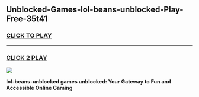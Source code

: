 
## Unblocked-Games-lol-beans-unblocked-Play-Free-35t41
<h3>
<a href="https://premium76.site?title=lol-beans-unblocked&ref=18A1">CLICK TO PLAY</a></h3>
<hr>

<h3>
<a href="https://premium76.site?title=lol-beans-unblocked&ref=18A1">CLICK 2 PLAY</a>
  
</h3>

<a href="https://premium76.site?title=lol-beans-unblocked&ref=18A1"><img src="https://clearcache.store/games.png"></a>


**lol-beans-unblocked games unblocked: Your Gateway to Fun and Accessible Online Gaming**
